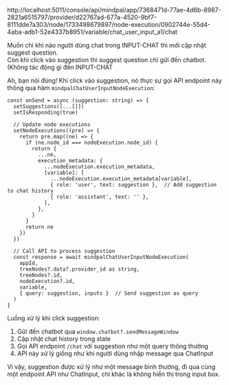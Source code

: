 
http://localhost:5011/console/api/mindpal/app/7368471d-77ae-4d6b-8987-2821a6515797/provider/d22767ad-677a-4520-9bf7-8111dde7a303/node/1733498679897/node-execution/0902744e-55d4-4aba-adb1-52e4337b8951/variable/chat_user_input_a1/chat


Muốn chỉ khi nào người dùng chat trong INPUT-CHAT thì mới cập nhật suggest question.  
Còn khi click vào suggestion thì suggest question chỉ gửi đến chatbot. (Không tác động gì đến INPUT-CHAT


Ah, bạn nói đúng! Khi click vào suggestion, nó thực sự gọi API endpoint này thông qua hàm `mindpalChatUserInputNodeExecution`:

```typescript:web/app/components/mindpal/workflow/visualizer/item/collapse-children-user-input/chat/chat-model/suggestions.tsx
const onSend = async (suggestion: string) => {
  setSuggestions([...[]])
  setIsResponding(true)

  // Update node executions
  setNodeExecutions((pre) => {
    return pre.map((ne) => {
      if (ne.node_id === nodeExecution.node_id) {
        return {
          ...ne,
          execution_metadata: {
            ...nodeExecution.execution_metadata,
            [variable]: [
              ...nodeExecution.execution_metadata[variable],
              { role: 'user', text: suggestion },  // Add suggestion to chat history
              { role: 'assistant', text: '' },
            ],
          },
        }
      }
      return ne
    })
  })

  // Call API to process suggestion
  const response = await mindpalChatUserInputNodeExecution(
    appId,
    treeNodes?.data?.provider_id as string, 
    treeNodes?.id,
    nodeExecution?.id,
    variable,
    { query: suggestion, inputs }  // Send suggestion as query
  )
}
```

Luồng xử lý khi click suggestion:
1. Gửi đến chatbot qua `window.chatbot?.sendMessageWindow`
2. Cập nhật chat history trong state
3. Gọi API endpoint `/chat` với suggestion như một query thông thường
4. API này xử lý giống như khi người dùng nhập message qua ChatInput

Vì vậy, suggestion được xử lý như một message bình thường, đi qua cùng một endpoint API như ChatInput, chỉ khác là không hiển thị trong input box.
